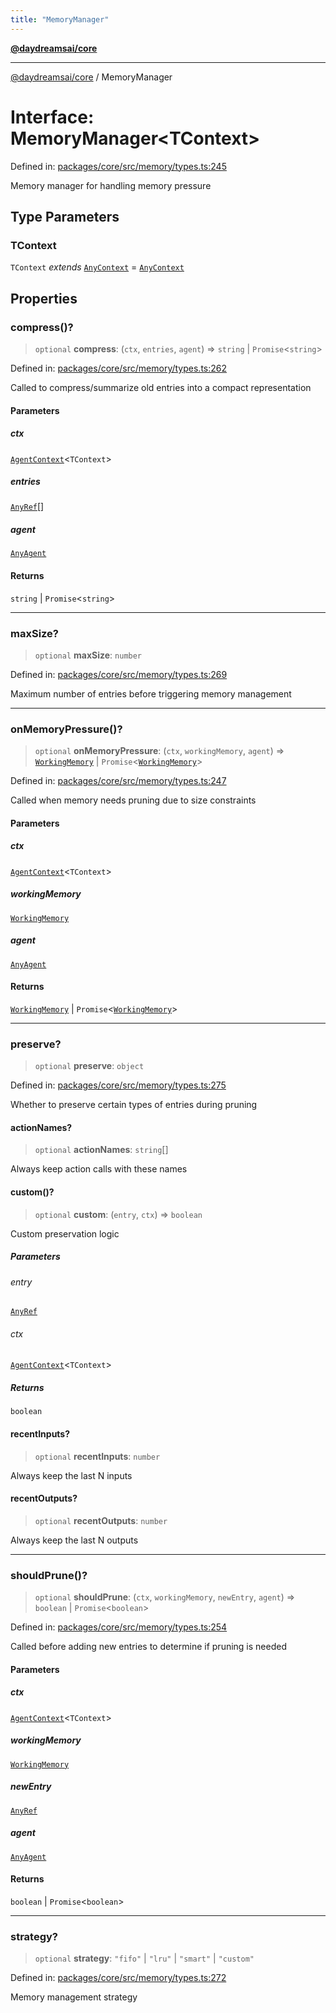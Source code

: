 ```yaml
---
title: "MemoryManager"
---
```


[**@daydreamsai/core**](./api-reference.md)

***

[@daydreamsai/core](./api-reference.md) / MemoryManager

# Interface: MemoryManager\<TContext\>

Defined in: [packages/core/src/memory/types.ts:245](https://github.com/dojoengine/daydreams/blob/612e9304717c546d301f9cac8c204de734cac957/packages/core/src/memory/types.ts#L245)

Memory manager for handling memory pressure

## Type Parameters

### TContext

`TContext` *extends* [`AnyContext`](./AnyContext.md) = [`AnyContext`](./AnyContext.md)

## Properties

### compress()?

> `optional` **compress**: (`ctx`, `entries`, `agent`) => `string` \| `Promise`\<`string`\>

Defined in: [packages/core/src/memory/types.ts:262](https://github.com/dojoengine/daydreams/blob/612e9304717c546d301f9cac8c204de734cac957/packages/core/src/memory/types.ts#L262)

Called to compress/summarize old entries into a compact representation

#### Parameters

##### ctx

[`AgentContext`](./AgentContext.md)\<`TContext`\>

##### entries

[`AnyRef`](./AnyRef.md)[]

##### agent

[`AnyAgent`](./AnyAgent.md)

#### Returns

`string` \| `Promise`\<`string`\>

***

### maxSize?

> `optional` **maxSize**: `number`

Defined in: [packages/core/src/memory/types.ts:269](https://github.com/dojoengine/daydreams/blob/612e9304717c546d301f9cac8c204de734cac957/packages/core/src/memory/types.ts#L269)

Maximum number of entries before triggering memory management

***

### onMemoryPressure()?

> `optional` **onMemoryPressure**: (`ctx`, `workingMemory`, `agent`) => [`WorkingMemory`](./WorkingMemory.md) \| `Promise`\<[`WorkingMemory`](./WorkingMemory.md)\>

Defined in: [packages/core/src/memory/types.ts:247](https://github.com/dojoengine/daydreams/blob/612e9304717c546d301f9cac8c204de734cac957/packages/core/src/memory/types.ts#L247)

Called when memory needs pruning due to size constraints

#### Parameters

##### ctx

[`AgentContext`](./AgentContext.md)\<`TContext`\>

##### workingMemory

[`WorkingMemory`](./WorkingMemory.md)

##### agent

[`AnyAgent`](./AnyAgent.md)

#### Returns

[`WorkingMemory`](./WorkingMemory.md) \| `Promise`\<[`WorkingMemory`](./WorkingMemory.md)\>

***

### preserve?

> `optional` **preserve**: `object`

Defined in: [packages/core/src/memory/types.ts:275](https://github.com/dojoengine/daydreams/blob/612e9304717c546d301f9cac8c204de734cac957/packages/core/src/memory/types.ts#L275)

Whether to preserve certain types of entries during pruning

#### actionNames?

> `optional` **actionNames**: `string`[]

Always keep action calls with these names

#### custom()?

> `optional` **custom**: (`entry`, `ctx`) => `boolean`

Custom preservation logic

##### Parameters

###### entry

[`AnyRef`](./AnyRef.md)

###### ctx

[`AgentContext`](./AgentContext.md)\<`TContext`\>

##### Returns

`boolean`

#### recentInputs?

> `optional` **recentInputs**: `number`

Always keep the last N inputs

#### recentOutputs?

> `optional` **recentOutputs**: `number`

Always keep the last N outputs

***

### shouldPrune()?

> `optional` **shouldPrune**: (`ctx`, `workingMemory`, `newEntry`, `agent`) => `boolean` \| `Promise`\<`boolean`\>

Defined in: [packages/core/src/memory/types.ts:254](https://github.com/dojoengine/daydreams/blob/612e9304717c546d301f9cac8c204de734cac957/packages/core/src/memory/types.ts#L254)

Called before adding new entries to determine if pruning is needed

#### Parameters

##### ctx

[`AgentContext`](./AgentContext.md)\<`TContext`\>

##### workingMemory

[`WorkingMemory`](./WorkingMemory.md)

##### newEntry

[`AnyRef`](./AnyRef.md)

##### agent

[`AnyAgent`](./AnyAgent.md)

#### Returns

`boolean` \| `Promise`\<`boolean`\>

***

### strategy?

> `optional` **strategy**: `"fifo"` \| `"lru"` \| `"smart"` \| `"custom"`

Defined in: [packages/core/src/memory/types.ts:272](https://github.com/dojoengine/daydreams/blob/612e9304717c546d301f9cac8c204de734cac957/packages/core/src/memory/types.ts#L272)

Memory management strategy

